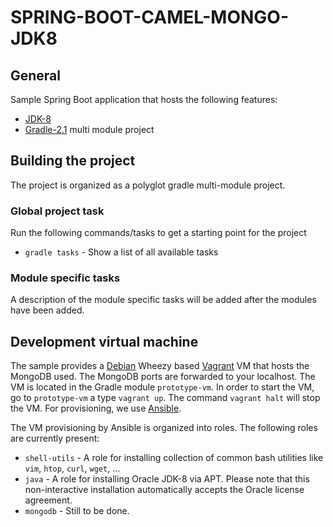 # SPRING-BOOT-CAMEL-MONGO-JDK8

## General
Sample Spring Boot application that hosts the following features:

* [JDK-8](http://www.oracle.com/technetwork/java/javase/downloads)
* [Gradle-2.1](http://www.gradle.org) multi module project

## Building the project
The project is organized as a polyglot gradle multi-module project.

### Global project task
Run the following commands/tasks to get a starting point for the project
* `gradle tasks` - Show a list of all available tasks

### Module specific tasks
A description of the module specific tasks will be added after the modules have been added.

## Development virtual machine
The sample provides a [Debian](http://www.debian.org) Wheezy based [Vagrant](http://www.vagrantup.com) 
VM that hosts the MongoDB used. The MongoDB ports are forwarded to your localhost. The VM is located 
in the Gradle module `prototype-vm`. In order to start the VM, go to `prototype-vm` a 
type `vagrant up`. The command `vagrant halt` will stop the VM. For provisioning, 
we use [Ansible](http://www.ansible.com/home).

The VM provisioning by Ansible is organized into roles. The following roles are currently present:

* `shell-utils` - A role for installing collection of common bash utilities like `vim`, `htop`, `curl`, `wget`, ...
* `java` - A role for installing Oracle JDK-8 via APT. Please note that this non-interactive installation automatically accepts the Oracle license agreement.
* `mongodb` - Still to be done.